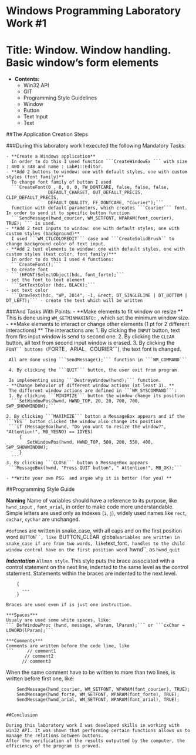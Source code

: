 # Windows Programming Laboratory Work #1

# Title: Window. Window handling. Basic window’s form elements


  - **Contents:**
    - Win32 API
    - GIT
    - Programming Style Guidelines
    - Window
    - Button
    - Text Input
    - Text

##The Application Creation Steps

###During this laboratory work I executed the following Mandatory Tasks:

    - **Create a Windows application**
      In order to do this I used function ```CreateWindowEx ``` with size : 400 x 348 and name : Lab#1::Editor.
    - **Add 2 buttons to window: one with default styles, one with custom styles (font family)**
      To change font family of button I used 
      ```CreateFont(0 , 0, 0, 0, FW_DONTCARE, false, false, false,
                    DEFAULT_CHARSET, OUT_DEFAULT_PRECIS, CLIP_DEFAULT_PRECIS,
                    DEFAULT_QUALITY, FF_DONTCARE, "Courier");```
      function with default parameters, which creates ```Courier``` font. In order to send it to specific button function
      ```SendMessage(hwnd_courier, WM_SETFONT, WPARAM(font_courier), TRUE); ``` is used.
    - **Add 2 text inputs to window: one with default styles, one with custom styles (background)**
      I used ```WM_CTLCOLOREDIT``` case and ```CreateSolidBrush`` to change background color of text input. 
    - **Add 2 text elements to window: one with default styles, one with custom styles (text color, font family)***
      In order to do this I used 4 functions:
      ```CreateFont();```                                                              - to create font
      ```(HFONT)SelectObject(hdc, font_forte);```                                      - set the font to text element
      ```SetTextColor (hdc, BLACK);```                                                 - set text color
      ```DrawText(hdc, "WP, 2014", -1, &rect, DT_SINGLELINE | DT_BOTTOM | DT_LEFT);``` - create the text which will be written

###And Tasks With Points:
    - **Make elements to fit window on resize **
     This is done using ```WM_GETMINMAXINFO:``` , which set the minimum window size.
    - **Make elements to interact or change other elements (1 pt for 2 different interactions) **
     The interactions are:
     1. By clicking the ```INPUT``` button, text from firs input window is send to second one.
     2. By clicking the ```CLEAR``` button, all text from second input window is erased.
     3. By clicking the ```FONT`` buttons (```FORTE```, ```ARIAL```, ```COURIER```), the text font is changed.

     All are done using ```SendMessage();``` function in ```WM_COMMAND```

     4. By clicking the ```QUIT``` button, the user exit from program.

     Is implementing using ```DestroyWindow(hwnd);``` function.
    - **Change behavior of different window actions (at least 3). **
     The different window actions are defined in ```WM_SYSCOMMAND```:
     1. By clicking ```MINIMIZE``` button the window change its position
      ```SetWindowPos(hwnd, HWND_TOP, 20, 20, 700, 700, SWP_SHOWWINDOW);```

    2. By clicking ```MAXIMIZE``` button a MessageBox appears and if the ```YES`` button clicked the window also change its position
     ```if (MessageBox(hwnd, "Do you want to resize the window?", "Attention!", MB_YESNO) == IDYES)
         {
            SetWindowPos(hwnd, HWND_TOP, 500, 200, 550, 400, SWP_SHOWWINDOW); 
         }
      ```
    3. By clicking ```CLOSE``` button a MessageBox appears
     ```MessageBox(hwnd, "Press QUIT button", " Attention!", MB_OK);```

    - **Write your own PSG  and argue why it is better (for you) **

##Programming Style Guide

**Naming**
 Name of variables should have a reference to its purpose, like ```hwnd_input``` , ```font_arial```,  in order to make code more understandable. Simple letters are used only as indexes (```i```, ```j```), widely used names like ```rect```, ```cxChar```, ```cyChar``` are unchanged.

 ```#define```s  are written in snake_case, with all caps and on the first position word ```BUTTON``, like ```BUTTON_CLEAR```
 ```global``` variables are written in snake_case if are from two words, like ```text_font```, handles to the child window control have on the first position word ```hwnd``, as ```hwnd_quit```

 ***Indentation***
  ```Allman style```. This style puts the brace associated with a control statement on the next line, indented to the same level as the control statement. Statements within the braces are indented to the next level. 
  ``` if (a == b)
      {
        ...
      }

  Braces are used even if is just one instruction.

***Spaces***
 Usualy are used some white spaces, like:
 ``` DefWindowProc (hwnd, message, wParam, lParam);``` or ```cxChar = LOWORD(lParam);```

 ***Comments***
  Comments are written before the code line, like
  ```     // comment1
         // comment2
        // comment3
  ```
  When the same comment have to be written to more than two lines, is written before first one, like:
  ``` //sending informaton about fonts to buttons
      SendMessage(hwnd_courier, WM_SETFONT, WPARAM(font_courier), TRUE);
      SendMessage(hwnd_forte, WM_SETFONT, WPARAM(font_forte), TRUE);
      SendMessage(hwnd_arial, WM_SETFONT, WPARAM(font_arial), TRUE);


##Conclusion
   
During this laboratory work I was developed skills in working with win32 API. It was shown that performing certain functions allows us to manage the relations between buttons.   
After the verification of the results outputted by the computer, the efficiency of the program is proved. 

